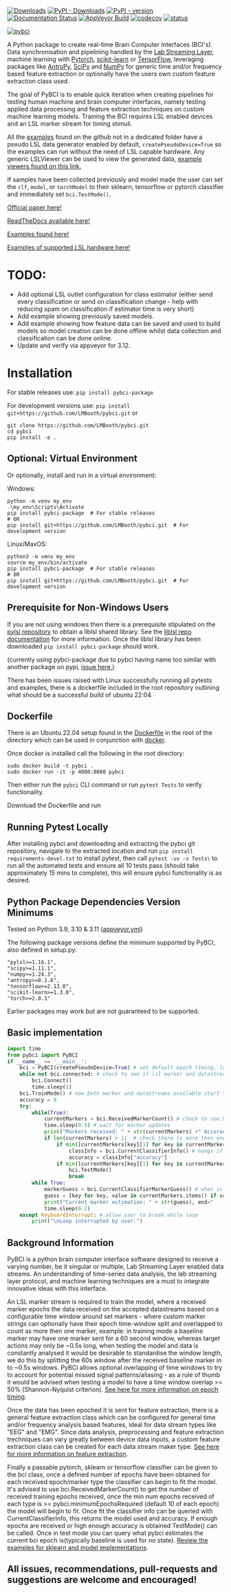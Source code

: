 [![Downloads](https://static.pepy.tech/badge/pybci-package)](https://pepy.tech/project/pybci-package) [![PyPI - Downloads](https://img.shields.io/pypi/dm/pybci-package)](https://pypi.org/project/pybci-package) [![PyPI - version](https://img.shields.io/pypi/v/pybci-package)](https://pypi.org/project/pybci-package)  [![Documentation Status](https://readthedocs.org/projects/pybci/badge/?version=latest)](https://pybci.readthedocs.io/en/latest/?badge=latest) [![AppVeyor Build](https://img.shields.io/appveyor/build/LMBooth/pybci)](https://ci.appveyor.com/project/LMBooth/pybci) [![codecov](https://codecov.io/gh/LMBooth/pybci/graph/badge.svg?token=5Z60JQP197)](https://codecov.io/gh/LMBooth/pybci) [![status](https://joss.theoj.org/papers/eee942891ba08822a727353294d80dca/status.svg)](https://joss.theoj.org/papers/eee942891ba08822a727353294d80dca)

[![pybci](https://raw.githubusercontent.com/LMBooth/pybci/main/docs/source/Images/pyBCITitle.svg)](https://github.com/LMBooth/pybci)

A Python package to create real-time Brain Computer Interfaces (BCI's). Data synchronisation and pipelining handled by the [Lab Streaming Layer](https://github.com/sccn/labstreaminglayer), machine learning with [Pytorch](https://pytorch.org/), [scikit-learn](https://scikit-learn.org/stable/#) or [TensorFlow](https://www.tensorflow.org/install), leveraging packages like [AntroPy](https://github.com/raphaelvallat/antropy), [SciPy](https://scipy.org/) and [NumPy](https://numpy.org/) for generic time and/or frequency based feature extraction or optionally have the users own custom feature extraction class used.

The goal of PyBCI is to enable quick iteration when creating pipelines for testing human machine and brain computer interfaces, namely testing applied data processing and feature extraction techniques on custom machine learning models. Training the BCI requires LSL enabled devices and an LSL marker stream for timing stimuli. 

All the  [examples](https://github.com/LMBooth/pybci/tree/main/pybci/Examples) found on the github not in a dedicated folder have a pseudo LSL data generator enabled by default, `createPseudoDevice=True` so the examples can run without the need of LSL capable hardware. Any generic LSLViewer can be used to view the generated data, [example viewers found on this link.](https://labstreaminglayer.readthedocs.io/info/viewers.html)

If samples have been collected previously and model made the user can set the `clf`, `model`, or `torchModel` to their sklearn, tensorflow or pytorch classifier and immediately set `bci.TestMode()`.

[Official paper here!](https://joss.theoj.org/papers/10.21105/joss.05706)

[ReadTheDocs available here!](https://pybci.readthedocs.io/en/latest/)    

[Examples found here!](https://github.com/LMBooth/pybci/tree/main/pybci/Examples)

[Examples of supported LSL hardware here!](https://labstreaminglayer.readthedocs.io/info/supported_devices.html)

# TODO:

- Add optional LSL outlet configuration for class estimator (either send every classification or send on classification change - help with reducing spam on classification if estimator time is very short) 
- Add example showing previously saved models.
- Add example showing how feature data can be saved and used to build models so model creation can be done offline whilst data collection and classification can be done online.
- Update and verify via appveyor  for 3.12.

# Installation
For stable releases use: ```pip install pybci-package```

For development versions use: ```pip install git+https://github.com/LMBooth/pybci.git``` or 
```
git clone https://github.com/LMBooth/pybci.git
cd pybci
pip install -e .
```
## Optional: Virtual Environment
Or optionally, install and run in a virtual environment:

Windows:
```
python -m venv my_env
.\my_env\Scripts\Activate
pip install pybci-package  # For stable releases
# OR
pip install git+https://github.com/LMBooth/pybci.git  # For development version
```
Linux/MaxOS:
```
python3 -m venv my_env
source my_env/bin/activate
pip install pybci-package  # For stable releases
# OR
pip install git+https://github.com/LMBooth/pybci.git  # For development version
```


## Prerequisite for Non-Windows Users
If you are not using windows then there is a prerequisite stipulated on the [pylsl repository](https://github.com/labstreaminglayer/pylsl) to obtain a liblsl shared library. See the [liblsl repo documentation](https://github.com/sccn/liblsl) for more information. 
Once the liblsl library has been downloaded ```pip install pybci-package``` should work.

(currently using pybci-package due to pybci having name too similar with another package on pypi, [issue here.](https://github.com/pypi/support/issues/2840)) 

There has been issues raised with Linux successfully running all pytests and examples, there is a dockerfile included in the root repository outlining what should be a successful build of ubuntu 22:04.

## Dockerfile

There is an Ubuntu 22.04 setup found in the [Dockerfile](https://github.com/LMBooth/pybci/blob/main/Dockerfile) in the root of the directory which can be used in conjunction with [docker](https://docs.docker.com/desktop/).

Once docker is installed call the following in the root directory:
```
sudo docker build -t pybci .
sudo docker run -it -p 4000:8080 pybci
```
Then either run the `pybci` CLI command or run `pytest Tests` to verify functionality.

Download the Dockerfile and run 

## Running Pytest Locally

After installing pybci and downloading and extracting the pybci git repository, navigate to the extracted location and run ```pip install requirements-devel.txt``` to install pytest, then call ```pytest -vv -s Tests\``` to run all the automated tests and ensure all 10 tests pass (should take approximately 15 mins to complete), this will ensure pybci functionality is as desired.

## Python Package Dependencies Version Minimums
Tested on Python 3.9, 3.10 & 3.11 ([appveyor.yml](https://github.com/LMBooth/pybci/blob/main/appveyor.yml))

The following package versions define the minimum supported by PyBCI, also defined in setup.py:

    "pylsl>=1.16.1",
    "scipy>=1.11.1",
    "numpy>=1.24.3",
    "antropy>=0.1.6",
    "tensorflow>=2.13.0",
    "scikit-learn>=1.3.0",
    "torch>=2.0.1"
    
Earlier packages may work but are not guaranteed to be supported.

## Basic implementation
```python
import time
from pybci import PyBCI
if __name__ == '__main__':
    bci = PyBCI(createPseudoDevice=True) # set default epoch timing, looks for first available lsl marker stream and all data streams
    while not bci.connected: # check to see if lsl marker and datastream are available
        bci.Connect()
        time.sleep(1)
    bci.TrainMode() # now both marker and datastreams available start training on received epochs
    accuracy = 0
    try:
        while(True):
            currentMarkers = bci.ReceivedMarkerCount() # check to see how many received epochs, if markers sent to close together will be ignored till done processing
            time.sleep(0.5) # wait for marker updates
            print("Markers received: " + str(currentMarkers) +" Accuracy: " + str(round(accuracy,2)), end="         \r")
            if len(currentMarkers) > 1:  # check there is more then one marker type received
                if min([currentMarkers[key][1] for key in currentMarkers]) > bci.minimumEpochsRequired:
                    classInfo = bci.CurrentClassifierInfo() # hangs if called too early
                    accuracy = classInfo["accuracy"]
                if min([currentMarkers[key][1] for key in currentMarkers]) > bci.minimumEpochsRequired+10:  
                    bci.TestMode()
                    break
        while True:
            markerGuess = bci.CurrentClassifierMarkerGuess() # when in test mode only y_pred returned
            guess = [key for key, value in currentMarkers.items() if value[0] == markerGuess]
            print("Current marker estimation: " + str(guess), end="           \r")
            time.sleep(0.2)
    except KeyboardInterrupt: # allow user to break while loop
        print("\nLoop interrupted by user.")
```

## Background Information
PyBCI is a python brain computer interface software designed to receive a varying number, be it singular or multiple, Lab Streaming Layer enabled data streams. An understanding of time-series data analysis, the lab streaming layer protocol, and machine learning techniques are a must to integrate innovative ideas with this interface. 

An LSL marker stream is required to train the model, where a received marker epochs the data received on the accepted datastreams based on a configurable time window around set markers - where custom marker strings can optionally have their epoch time-window split and overlapped to count as more then one marker, example: in training mode a baseline marker may have one marker sent for a 60 second window, whereas target actions may only be ~0.5s long,  when testing the model and data is constantly analysed it would be desirable to standardise the window length, we do this by splitting the 60s window after the received baseline marker in to ~0.5s windows. PyBCI allows optional overlapping of time windows to try to account for potential missed signal patterns/aliasing - as a rule of thumb it would be advised when testing a model to have a time window overlap >= 50% (Shannon-Nyquist criterion). [See here for more information on epoch timing](https://pybci.readthedocs.io/en/latest/BackgroundInformation/Epoch_Timing.html).

Once the data has been epoched it is sent for feature extraction, there is a general feature extraction class which can be configured for general time and/or frequency analysis based features, ideal for data stream types like "EEG" and "EMG". Since data analysis, preprocessing and feature extraction trechniques can vary greatly between device data inputs, a custom feature extraction class can be created for each data stream maker type. [See here for more information on feature extraction](https://pybci.readthedocs.io/en/latest/BackgroundInformation/Feature_Selection.html).

Finally a passable pytorch, sklearn or tensorflow classifier can be given to the bci class, once a defined number of epochs have been obtained for each received epoch/marker type the classifier can begin to fit the model. It's advised to use bci.ReceivedMarkerCount() to get the number of received training epochs received, once the min num epochs received of each type is >= pybci.minimumEpochsRequired (default 10 of each epoch) the model will begin to fit. Once fit the classifier info can be queried with CurrentClassifierInfo, this returns the model used and accuracy. If enough epochs are received or high enough accuracy is obtained TestMode() can be called. Once in test mode you can query what pybci estimates the current bci epoch is(typically baseline is used for no state). [Review the examples for sklearn and model implementations](https://pybci.readthedocs.io/en/latest/BackgroundInformation/Examples.html).

## All issues, recommendations, pull-requests and suggestions are welcome and encouraged!
